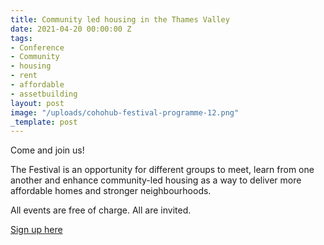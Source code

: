 ```yaml
---
title: Community led housing in the Thames Valley
date: 2021-04-20 00:00:00 Z
tags:
- Conference
- Community
- housing
- rent
- affordable
- assetbuilding
layout: post
image: "/uploads/cohohub-festival-programme-12.png"
_template: post
---
```


Come and join us!

The Festival is an opportunity for different groups to meet, learn from one another and enhance community-led housing as a way to deliver more affordable homes and stronger neighbourhoods.

All events are free of charge. All are invited.

[Sign up here](http://thamesvalleyclh-festival.eventbrite.com/)
